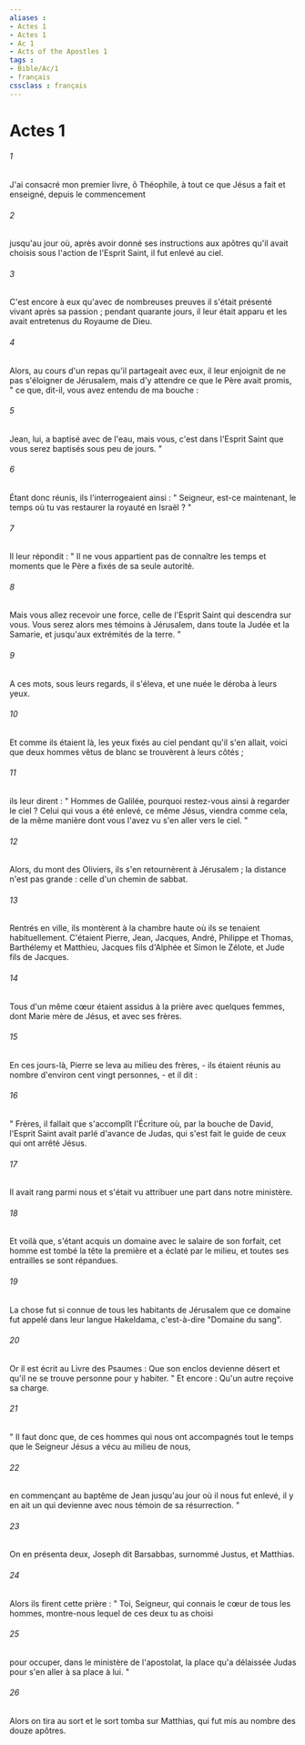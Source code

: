 ```yaml
---
aliases : 
- Actes 1
- Actes 1
- Ac 1
- Acts of the Apostles 1
tags : 
- Bible/Ac/1
- français
cssclass : français
---
```


# Actes 1

###### 1
J'ai consacré mon premier livre, ô Théophile, à tout ce que Jésus a fait et enseigné, depuis le commencement 
###### 2
jusqu'au jour où, après avoir donné ses instructions aux apôtres qu'il avait choisis sous l'action de l'Esprit Saint, il fut enlevé au ciel. 
###### 3
C'est encore à eux qu'avec de nombreuses preuves il s'était présenté vivant après sa passion ; pendant quarante jours, il leur était apparu et les avait entretenus du Royaume de Dieu. 
###### 4
Alors, au cours d'un repas qu'il partageait avec eux, il leur enjoignit de ne pas s'éloigner de Jérusalem, mais d'y attendre ce que le Père avait promis, " ce que, dit-il, vous avez entendu de ma bouche : 
###### 5
Jean, lui, a baptisé avec de l'eau, mais vous, c'est dans l'Esprit Saint que vous serez baptisés sous peu de jours. " 
###### 6
Étant donc réunis, ils l'interrogeaient ainsi : " Seigneur, est-ce maintenant, le temps où tu vas restaurer la royauté en Israël ? " 
###### 7
Il leur répondit : " Il ne vous appartient pas de connaître les temps et moments que le Père a fixés de sa seule autorité. 
###### 8
Mais vous allez recevoir une force, celle de l'Esprit Saint qui descendra sur vous. Vous serez alors mes témoins à Jérusalem, dans toute la Judée et la Samarie, et jusqu'aux extrémités de la terre. " 
###### 9
A ces mots, sous leurs regards, il s'éleva, et une nuée le déroba à leurs yeux. 
###### 10
Et comme ils étaient là, les yeux fixés au ciel pendant qu'il s'en allait, voici que deux hommes vêtus de blanc se trouvèrent à leurs côtés ; 
###### 11
ils leur dirent : " Hommes de Galilée, pourquoi restez-vous ainsi à regarder le ciel ? Celui qui vous a été enlevé, ce même Jésus, viendra comme cela, de la même manière dont vous l'avez vu s'en aller vers le ciel. " 
###### 12
Alors, du mont des Oliviers, ils s'en retournèrent à Jérusalem ; la distance n'est pas grande : celle d'un chemin de sabbat. 
###### 13
Rentrés en ville, ils montèrent à la chambre haute où ils se tenaient habituellement. C'étaient Pierre, Jean, Jacques, André, Philippe et Thomas, Barthélemy et Matthieu, Jacques fils d'Alphée et Simon le Zélote, et Jude fils de Jacques. 
###### 14
Tous d'un même cœur étaient assidus à la prière avec quelques femmes, dont Marie mère de Jésus, et avec ses frères. 
###### 15
En ces jours-là, Pierre se leva au milieu des frères, - ils étaient réunis au nombre d'environ cent vingt personnes, - et il dit : 
###### 16
" Frères, il fallait que s'accomplît l'Écriture où, par la bouche de David, l'Esprit Saint avait parlé d'avance de Judas, qui s'est fait le guide de ceux qui ont arrêté Jésus. 
###### 17
Il avait rang parmi nous et s'était vu attribuer une part dans notre ministère. 
###### 18
Et voilà que, s'étant acquis un domaine avec le salaire de son forfait, cet homme est tombé la tête la première et a éclaté par le milieu, et toutes ses entrailles se sont répandues. 
###### 19
La chose fut si connue de tous les habitants de Jérusalem que ce domaine fut appelé dans leur langue Hakeldama, c'est-à-dire "Domaine du sang". 
###### 20
Or il est écrit au Livre des Psaumes : Que son enclos devienne désert et qu'il ne se trouve personne pour y habiter. " Et encore : Qu'un autre reçoive sa charge. 
###### 21
" Il faut donc que, de ces hommes qui nous ont accompagnés tout le temps que le Seigneur Jésus a vécu au milieu de nous, 
###### 22
en commençant au baptême de Jean jusqu'au jour où il nous fut enlevé, il y en ait un qui devienne avec nous témoin de sa résurrection. " 
###### 23
On en présenta deux, Joseph dit Barsabbas, surnommé Justus, et Matthias. 
###### 24
Alors ils firent cette prière : " Toi, Seigneur, qui connais le cœur de tous les hommes, montre-nous lequel de ces deux tu as choisi 
###### 25
pour occuper, dans le ministère de l'apostolat, la place qu'a délaissée Judas pour s'en aller à sa place à lui. " 
###### 26
Alors on tira au sort et le sort tomba sur Matthias, qui fut mis au nombre des douze apôtres. 

